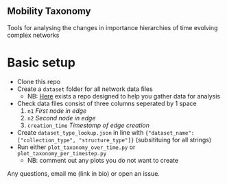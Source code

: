 ## Mobility Taxonomy

Tools for analysing the changes in importance hierarchies of time evolving complex networks

# Basic setup

- Clone this repo
- Create a `dataset` folder for all network data files
  - NB: [Here](https://github.com/matthewrussellbarnes/mobility_taxonomy_data_corpus_collector) exists a repo designed to help you gather data for analysis
- Check data files consist of three columns seperated by 1 space
  1. `n1` _First node in edge_
  2. `n2` _Second node in edge_
  3. `creation_time` _Timestamp of edge creation_
- Create `dataset_type_lookup.json` in line with `{"dataset_name": ["collection_type", "structure_type"]}` (subsitituing for all strings)
- Run either `plot_taxonomy_over_time.py` or `plot_taxonomy_per_timestep.py`
  - NB: comment out any plots you do not want to create

Any questions, email me (link in bio) or open an issue.
